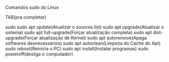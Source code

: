 Comandos sudo do Linux

TAB(pra completar) 

sudo 
sudo apt update(Atualizar o sources.list)
sudo apt upgrade(Atualizar o sistema)
sudo apt full-upgrade(Forçar atualização completa) 
sudo apt dist-upgrade(Forçar atualização de Kernel) 
sudo apt autoremove(Apaga softwares desnecessários) 
sudo apt autoclean(Limpeza do Cache do Apt) 
sudo reboot(Reinicia o PC) 
sudo apt install(Instalar programas)
sudo poweroff(desliga o computador) 
